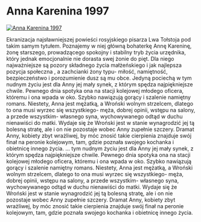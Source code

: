 Anna Karenina 1997 
=============
[![Anna Karenina 1997 ](http://vidos.pl/images/player.gif)](http://vidos.pl/anna-karenina-1997)

 Ekranizacja najsławniejszej powieści rosyjskiego pisarza Lwa Tołstoja pod takim samym tytułem. Poznajemy w niej główną bohaterkę Annę Kareninę, żonę starszego, prowadzącego spokojny i stabilny tryb życia urzędnika, który jednak emocjonalnie nie dorasta swej żonie do pięt. Dla niego najważniejsze są pozory składnego życia małżeńskiego i jak najlepsza pozycja społeczna , a zachcianki żony typu- miłość, namiętność, bezpieczeństwo i porozumienie dusz są mu obce. Jedyną pociechą w tym nudnym życiu jest dla Anny jej mały synek, z którym spędza najpiękniejsze chwile. Pewnego dnia spotyka ona na stacji kolejowej młodego oficera, któremu i ona wpada w oko. Szybko nawiązują gorący i szalenie namiętny romans. Niestety, Anna jest mężatką, a Wroński wolnym strzelcem, dlatego to ona musi wyrzec się wszystkiego- męża, dobrej opinii, wstępu na salony, a przede wszystkim- własnego syna, wychowywanego odtąd w duchu nienawiści do matki. Wydaje się że Wroński jest w stanie wynagrodzić jej tą bolesną stratę, ale i on nie pozostaje wobec Anny zupełnie szczery. Dramat Anny, kobiety zbyt wrażliwej, by móc znosić takie cierpienia znajduje swój finał na peronie kolejowym, tam, gdzie poznała swojego kochanka i obietnicę innego życia.  ... tym nudnym życiu jest dla Anny jej mały synek, z którym spędza najpiękniejsze chwile. Pewnego dnia spotyka ona na stacji kolejowej młodego oficera, któremu i ona wpada w oko. Szybko nawiązują gorący i szalenie namiętny romans. Niestety, Anna jest mężatką, a Wroński wolnym strzelcem, dlatego to ona musi wyrzec się wszystkiego- męża, dobrej opinii, wstępu na salony, a przede wszystkim- własnego syna, wychowywanego odtąd w duchu nienawiści do matki. Wydaje się że Wroński jest w stanie wynagrodzić jej tą bolesną stratę, ale i on nie pozostaje wobec Anny zupełnie szczery. Dramat Anny, kobiety zbyt wrażliwej, by móc znosić takie cierpienia znajduje swój finał na peronie kolejowym, tam, gdzie poznała swojego kochanka i obietnicę innego życia.
